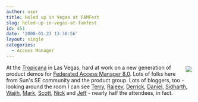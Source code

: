 ```yaml
---
author: user
title: Holed up in Vegas at FAMFest
slug: holed-up-in-vegas-at-famfest
id: 451
date: '2008-01-23 13:38:56'
layout: single
categories:
  - Access Manager
---
```


<span style="margin: 5px; float: right;">![](http://blog.superpat.com/wp-content/uploads/2009/09/FAMFest150.png)</span>

At the [Tropicana](http://www.tropicanalv.com/) in Las Vegas, hard at work on a new generation of product demos for [Federated Access Manager 8.0](http://blogs.sun.com/raskin/entry/part_ii). Lots of folks here from Sun's SE community and the product group. Lots of bloggers, too - looking around the room I can see [Terry](http://blogs.sun.com/tls/), [Rajeev](http://blogs.sun.com/rangal/), [Derrick](http://blogs.sun.com/harcey/), [Daniel](http://blogs.sun.com/raskin/), [Sidharth](http://blogs.sun.com/sid/), [Wajih](http://blogs.sun.com/wahmed/), [Mark](http://blogs.sun.com/identity/), [Scott](http://blogs.sun.com/sfehrman/), [Nick](http://blogs.sun.com/nickwooler/) and [Jeff](http://blogs.sun.com/bounds/) - nearly half the attendees, in fact.